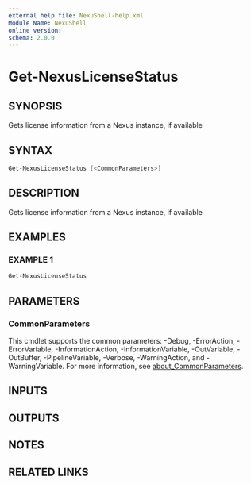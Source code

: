 ```yaml
---
external help file: NexuShell-help.xml
Module Name: NexuShell
online version:
schema: 2.0.0
---
```


# Get-NexusLicenseStatus

## SYNOPSIS

Gets license information from a Nexus instance, if available

## SYNTAX

```powershell
Get-NexusLicenseStatus [<CommonParameters>]
```

## DESCRIPTION

Gets license information from a Nexus instance, if available

## EXAMPLES

### EXAMPLE 1

```powershell
Get-NexusLicenseStatus
```

## PARAMETERS

### CommonParameters

This cmdlet supports the common parameters: -Debug, -ErrorAction, -ErrorVariable, -InformationAction, -InformationVariable, -OutVariable, -OutBuffer, -PipelineVariable, -Verbose, -WarningAction, and -WarningVariable. For more information, see [about_CommonParameters](http://go.microsoft.com/fwlink/?LinkID=113216).

## INPUTS

## OUTPUTS

## NOTES

## RELATED LINKS
